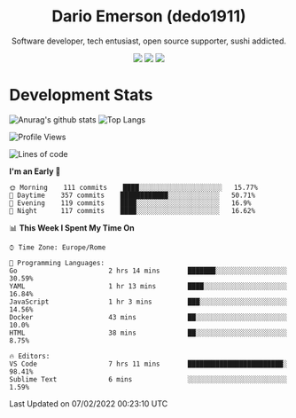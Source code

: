 <div align="center">
  
# Dario Emerson (dedo1911)
Software developer, tech entusiast, open source supporter, sushi addicted.

[![](https://img.shields.io/badge/-Linkedin-informational?style=for-the-badge&logo=linkedin&logoColor=white&color=2867B2)](http://linkedin.com/in/dedo1911)
[![](https://img.shields.io/badge/-Telegram-informational?style=for-the-badge&logo=telegram&logoColor=white&color=0088cc)](https://t.me/dedo1911)
[![](https://img.shields.io/badge/-Facebook-informational?style=for-the-badge&logo=facebook&logoColor=white&color=3b5998)](https://fb.com/dedo1911)

</div>

# Development Stats

![Anurag's github stats](https://github-readme-stats.vercel.app/api?username=dedo1911&count_private=true&show_icons=true&theme=chartreuse-dark)
![Top Langs](https://github-readme-stats.vercel.app/api/top-langs/?username=dedo1911&theme=chartreuse-dark&layout=compact)

<!--START_SECTION:waka-->
![Profile Views](http://img.shields.io/badge/Profile%20Views-4-blue)

![Lines of code](https://img.shields.io/badge/From%20Hello%20World%20I%27ve%20Written-47%20Thousand%20lines%20of%20code-blue)

**I'm an Early 🐤** 

```text
🌞 Morning    111 commits    ████░░░░░░░░░░░░░░░░░░░░░   15.77% 
🌆 Daytime    357 commits    ████████████░░░░░░░░░░░░░   50.71% 
🌃 Evening    119 commits    ████░░░░░░░░░░░░░░░░░░░░░   16.9% 
🌙 Night      117 commits    ████░░░░░░░░░░░░░░░░░░░░░   16.62%

```


📊 **This Week I Spent My Time On** 

```text
⌚︎ Time Zone: Europe/Rome

💬 Programming Languages: 
Go                       2 hrs 14 mins       ███████░░░░░░░░░░░░░░░░░░   30.59% 
YAML                     1 hr 13 mins        ████░░░░░░░░░░░░░░░░░░░░░   16.84% 
JavaScript               1 hr 3 mins         ███░░░░░░░░░░░░░░░░░░░░░░   14.56% 
Docker                   43 mins             ██░░░░░░░░░░░░░░░░░░░░░░░   10.0% 
HTML                     38 mins             ██░░░░░░░░░░░░░░░░░░░░░░░   8.75%

🔥 Editors: 
VS Code                  7 hrs 11 mins       ████████████████████████░   98.41% 
Sublime Text             6 mins              ░░░░░░░░░░░░░░░░░░░░░░░░░   1.59%

```


 Last Updated on 07/02/2022 00:23:10 UTC
<!--END_SECTION:waka-->

<!--
**dedo1911/dedo1911** is a ✨ _special_ ✨ repository because its `README.md` (this file) appears on your GitHub profile.

Here are some ideas to get you started:

- 🔭 I’m currently working on ...
- 🌱 I’m currently learning ...
- 👯 I’m looking to collaborate on ...
- 🤔 I’m looking for help with ...
- 💬 Ask me about ...
- 📫 How to reach me: ...
- 😄 Pronouns: ...
- ⚡ Fun fact: ...
-->
